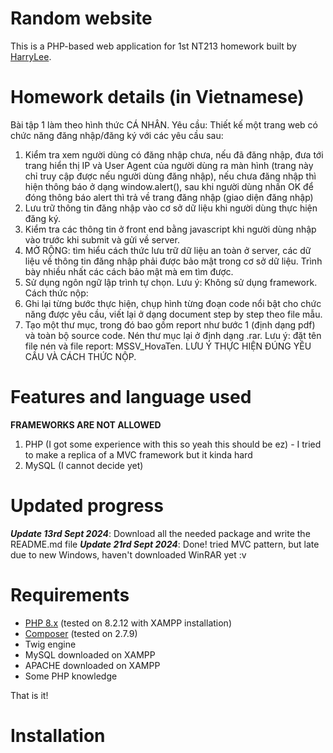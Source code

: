 # Random website
This is a PHP-based web application for 1st NT213 homework built by [HarryLee](https://github.com/HarryLee02).

# Homework details (in Vietnamese)

Bài tập 1 làm theo hình thức CÁ NHÂN.
Yêu cầu:
Thiết kế một trang web có chức năng đăng nhập/đăng ký với các yêu cầu sau:
1. Kiểm tra xem người dùng có đăng nhập chưa, nếu đã đăng nhập, đưa tới trang hiển thị IP và User Agent của người dùng ra màn hình (trang này chỉ truy cập được nếu người dùng đăng nhập), nếu chưa đăng nhập thì hiện thông báo ở dạng window.alert(), sau khi người dùng nhấn OK để đóng thông báo alert thì trả về trang đăng nhập (giao diện đăng nhập)
2. Lưu trữ thông tin đăng nhập vào cơ sở dữ liệu khi người dùng thực hiện đăng ký.
3. Kiểm tra các thông tin ở front end bằng javascript khi người dùng nhập vào trước khi submit và gửi về server.
4. MỞ RỘNG: tìm hiểu cách thức lưu trữ dữ liệu an toàn ở server, các dữ liệu về thông tin đăng nhập phải được bảo mật trong cơ sở dữ liệu. Trình bày nhiều nhất các cách bảo mật mà em tìm được.
5. Sử dụng ngôn ngữ lập trình tự chọn. Lưu ý: Không sử dụng framework.
Cách thức nộp:
1. Ghi lại từng bước thực hiện, chụp hình từng đoạn code nổi bật cho chức năng được yêu cầu, viết lại ở dạng document step by step theo file mẫu.
2. Tạo một thư mục, trong đó bao gồm report như bước 1 (định dạng pdf) và toàn bộ source code. Nén thư mục lại ở định dạng .rar. Lưu ý: đặt tên file nén và file report: MSSV_HovaTen.
LƯU Ý THỰC HIỆN ĐÚNG YÊU CẦU VÀ CÁCH THỨC NỘP.


# Features and language used
**FRAMEWORKS ARE NOT ALLOWED**
1. PHP (I got some experience with this so yeah this should be ez) - I tried to make a replica of a MVC framework but it kinda hard
2. MySQL (I cannot decide yet)

# Updated progress
**_Update 13rd Sept 2024_**: Download all the needed package and write the README.md file
**_Update 21rd Sept 2024_**: Done! tried MVC pattern, but late due to new Windows, haven't downloaded WinRAR yet :v


# Requirements
- [PHP 8.x](https://www.php.net/downloads.php) (tested on 8.2.12 with XAMPP installation)
- [Composer](https://getcomposer.org/download/) (tested on 2.7.9)
- Twig engine
- MySQL downloaded on XAMPP
- APACHE downloaded on XAMPP
- Some PHP knowledge

That is it!
# Installation